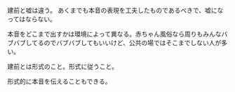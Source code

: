 建前と嘘は違う。
あくまでも本音の表現を工夫したものであるべきで、嘘になってはならない。

本音をどこまで出すかは環境によって異なる。赤ちゃん風俗なら周りもみんなバブバブしてるのでバブバブしてもいいけど、公共の場ではそこまでしない人が多い。

建前とは形式のこと。形式に従うこと。

形式的に本音を伝えることもできる。
